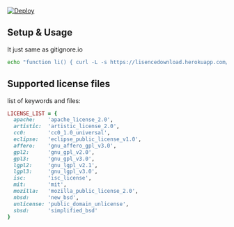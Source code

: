 [![Deploy](https://www.herokucdn.com/deploy/button.png)](https://heroku.com/deploy?template=https://github.com/gouf/license_download)

## Setup & Usage

It just same as gitignore.io

```bash
echo "function li() { curl -L -s https://lisencedownload.herokuapp.com/\$@ ;}" >> ~/.bashrc && source ~/.bashrc
```

## Supported license files

list of keywords and files:

```ruby
LICENSE_LIST = {
  apache:    'apache_license_2.0',
  artistic:  'artistic_license_2.0',
  cc0:       'cc0_1.0_universal',
  eclipse:   'eclipse_public_license_v1.0',
  affero:    'gnu_affero_gpl_v3.0',
  gpl2:      'gnu_gpl_v2.0',
  gpl3:      'gnu_gpl_v3.0',
  lgpl2:     'gnu_lgpl_v2.1',
  lgpl3:     'gnu_lgpl_v3.0',
  isc:       'isc_license',
  mit:       'mit',
  mozilla:   'mozilla_public_license_2.0',
  nbsd:      'new_bsd',
  unlicense: 'public_domain_unlicense',
  sbsd:      'simplified_bsd'
}
```
